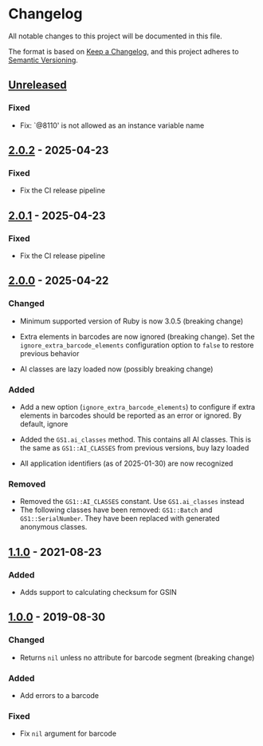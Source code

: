 # Changelog
All notable changes to this project will be documented in this file.

The format is based on [Keep a Changelog](https://keepachangelog.com/en/1.1.0/),
and this project adheres to [Semantic Versioning](https://semver.org/spec/v2.0.0.html).

## [Unreleased]
### Fixed
- Fix: `@8110' is not allowed as an instance variable name

## [2.0.2] - 2025-04-23
### Fixed
- Fix the CI release pipeline

## [2.0.1] - 2025-04-23
### Fixed
- Fix the CI release pipeline

## [2.0.0] - 2025-04-22
### Changed
- Minimum supported version of Ruby is now 3.0.5 (breaking change)

- Extra elements in barcodes are now ignored (breaking change). Set the
    `ignore_extra_barcode_elements` configuration option to `false` to restore
    previous behavior

- AI classes are lazy loaded now (possibly breaking change)

### Added
- Add a new option (`ignore_extra_barcode_elements`) to configure if extra
    elements in barcodes should be reported as an error or ignored. By default,
    ignore

- Added the `GS1.ai_classes` method. This contains all AI classes. This is the
    same as `GS1::AI_CLASSES` from previous versions, buy lazy loaded

- All application identifiers (as of 2025-01-30) are now recognized

### Removed
- Removed the `GS1::AI_CLASSES` constant. Use `GS1.ai_classes` instead
- The following classes have been removed: `GS1::Batch` and `GS1::SerialNumber`.
    They have been replaced with generated anonymous classes.

## [1.1.0] - 2021-08-23

### Added
- Adds support to calculating checksum for GSIN

## [1.0.0] - 2019-08-30

### Changed
- Returns `nil` unless no attribute for barcode segment (breaking change)

### Added
- Add errors to a barcode

### Fixed
- Fix `nil` argument for barcode

[Unreleased]: https://github.com/apoex/gs1/compare/v2.0.2...HEAD

[2.0.2]: https://github.com/apoex/gs1/compare/v2.0.1...v2.0.2
[2.0.1]: https://github.com/apoex/gs1/compare/v2.0.0...v2.0.1
[2.0.0]: https://github.com/apoex/gs1/compare/v1.1.0...v2.0.0
[1.1.0]: https://github.com/apoex/gs1/compare/v1.0.0...v1.1.0
[1.0.0]: https://github.com/apoex/gs1/releases/tag/v1.0.0
